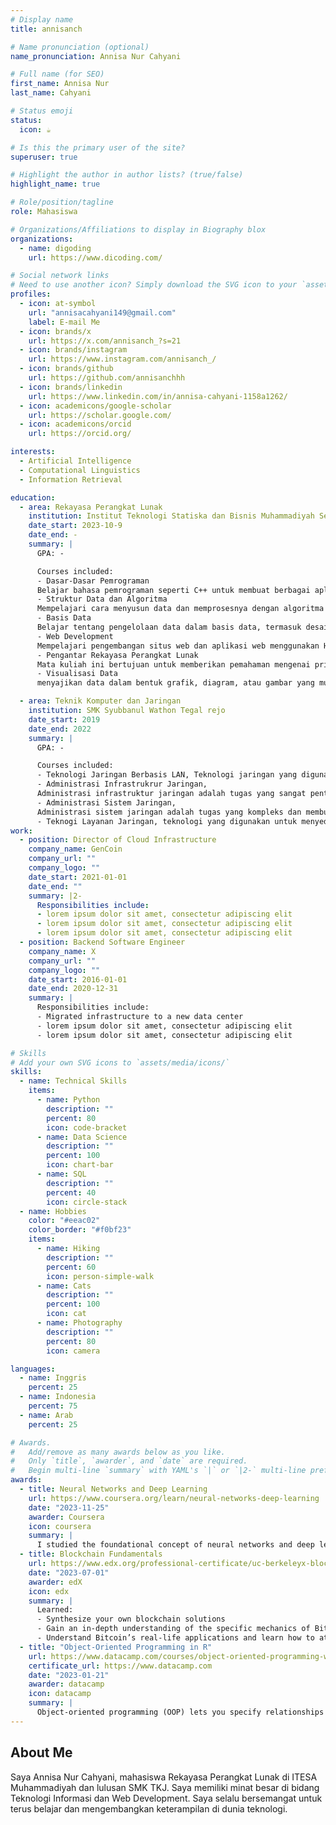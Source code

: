 ```yaml
---
# Display name
title: annisanch

# Name pronunciation (optional)
name_pronunciation: Annisa Nur Cahyani

# Full name (for SEO)
first_name: Annisa Nur
last_name: Cahyani

# Status emoji
status:
  icon: ☕️

# Is this the primary user of the site?
superuser: true

# Highlight the author in author lists? (true/false)
highlight_name: true

# Role/position/tagline
role: Mahasiswa

# Organizations/Affiliations to display in Biography blox
organizations:
  - name: digoding
    url: https://www.dicoding.com/

# Social network links
# Need to use another icon? Simply download the SVG icon to your `assets/media/icons/` folder.
profiles:
  - icon: at-symbol
    url: "annisacahyani149@gmail.com"
    label: E-mail Me
  - icon: brands/x
    url: https://x.com/annisanch_?s=21
  - icon: brands/instagram
    url: https://www.instagram.com/annisanch_/
  - icon: brands/github
    url: https://github.com/annisanchhh
  - icon: brands/linkedin
    url: https://www.linkedin.com/in/annisa-cahyani-1158a1262/
  - icon: academicons/google-scholar
    url: https://scholar.google.com/
  - icon: academicons/orcid
    url: https://orcid.org/

interests:
  - Artificial Intelligence
  - Computational Linguistics
  - Information Retrieval

education:
  - area: Rekayasa Perangkat Lunak
    institution: Institut Teknologi Statiska dan Bisnis Muhammadiyah Semarang
    date_start: 2023-10-9
    date_end: -
    summary: |
      GPA: -

      Courses included:
      - Dasar-Dasar Pemrograman
      Belajar bahasa pemrograman seperti C++ untuk membuat berbagai aplikasi dan sistem.
      - Struktur Data dan Algoritma
      Mempelajari cara menyusun data dan memprosesnya dengan algoritma yang efisien.
      - Basis Data
      Belajar tentang pengelolaan data dalam basis data, termasuk desain dan pemrograman SQL.
      - Web Development
      Mempelajari pengembangan situs web dan aplikasi web menggunakan HTML, CSS, JavaScript, serta framework seperti React atau Angular.
      - Pengantar Rekayasa Perangkat Lunak
      Mata kuliah ini bertujuan untuk memberikan pemahaman mengenai prinsip-prinsip, proses, dan teknik yang digunakan dalam merancang, membangun, dan memelihara perangkat lunak yang berkualitas. 
      - Visualisasi Data 
      menyajikan data dalam bentuk grafik, diagram, atau gambar yang mudah dipahami dan dapat memberikan wawasan yang lebih jelas mengenai pola, tren, atau hubungan dalam data. Dengan visualisasi, data yang kompleks dan besar dapat lebih mudah dianalisis dan dipahami, sehingga membantu pengambilan keputusan.

  - area: Teknik Komputer dan Jaringan
    institution: SMK Syubbanul Wathon Tegal rejo 
    date_start: 2019
    date_end: 2022
    summary: |
      GPA: -

      Courses included:
      - Teknologi Jaringan Berbasis LAN, Teknologi jaringan yang digunakan untuk menghubungkan perangkat-perangkat dalam area geografis yang terbatas, seperti di dalam satu gedung, kampus, atau kantor. LAN memungkinkan perangkat-perangkat seperti komputer, printer, server, dan perangkat lainnya untuk saling berkomunikasi dan berbagi sumber daya seperti file, aplikasi, dan akses internet.
      - Administrasi Infrastrukrur Jaringan,
      Administrasi infrastruktur jaringan adalah tugas yang sangat penting untuk memastikan bahwa jaringan tetap berjalan dengan lancar, aman, dan efisien. Pengelolaan yang baik melibatkan perencanaan, konfigurasi, pengawasan, serta pemeliharaan yang rutin terhadap perangkat dan sistem jaringan. Hal ini juga meliputi penerapan kebijakan keamanan yang kuat untuk melindungi data dan mencegah ancaman yang mungkin timbul.
      - Administrasi Sistem Jaringan, 
      Administrasi sistem jaringan adalah tugas yang kompleks dan membutuhkan keterampilan teknis yang kuat. Administrator sistem jaringan harus mampu merencanakan, mengonfigurasi, memonitor, dan mengelola infrastruktur jaringan serta memecahkan masalah yang mungkin terjadi untuk memastikan ketersediaan dan keamanan jaringan.
      - Teknogi Layanan Jaringan, teknologi yang digunakan untuk menyediakan dan mengelola layanan komunikasi data di dalam jaringan komputer. Layanan ini bisa berupa layanan untuk menghubungkan perangkat, berbagi sumber daya, mengatur jalur data, serta melindungi dan mengamankan informasi yang lewat dalam jaringan.
work:
  - position: Director of Cloud Infrastructure
    company_name: GenCoin
    company_url: ""
    company_logo: ""
    date_start: 2021-01-01
    date_end: ""
    summary: |2-
      Responsibilities include:
      - lorem ipsum dolor sit amet, consectetur adipiscing elit
      - lorem ipsum dolor sit amet, consectetur adipiscing elit
      - lorem ipsum dolor sit amet, consectetur adipiscing elit
  - position: Backend Software Engineer
    company_name: X
    company_url: ""
    company_logo: ""
    date_start: 2016-01-01
    date_end: 2020-12-31
    summary: |
      Responsibilities include:
      - Migrated infrastructure to a new data center
      - lorem ipsum dolor sit amet, consectetur adipiscing elit
      - lorem ipsum dolor sit amet, consectetur adipiscing elit

# Skills
# Add your own SVG icons to `assets/media/icons/`
skills:
  - name: Technical Skills
    items:
      - name: Python
        description: ""
        percent: 80
        icon: code-bracket
      - name: Data Science
        description: ""
        percent: 100
        icon: chart-bar
      - name: SQL
        description: ""
        percent: 40
        icon: circle-stack
  - name: Hobbies
    color: "#eeac02"
    color_border: "#f0bf23"
    items:
      - name: Hiking
        description: ""
        percent: 60
        icon: person-simple-walk
      - name: Cats
        description: ""
        percent: 100
        icon: cat
      - name: Photography
        description: ""
        percent: 80
        icon: camera

languages:
  - name: Inggris
    percent: 25
  - name: Indonesia
    percent: 75
  - name: Arab
    percent: 25

# Awards.
#   Add/remove as many awards below as you like.
#   Only `title`, `awarder`, and `date` are required.
#   Begin multi-line `summary` with YAML's `|` or `|2-` multi-line prefix and indent 2 spaces below.
awards:
  - title: Neural Networks and Deep Learning
    url: https://www.coursera.org/learn/neural-networks-deep-learning
    date: "2023-11-25"
    awarder: Coursera
    icon: coursera
    summary: |
      I studied the foundational concept of neural networks and deep learning. By the end, I was familiar with the significant technological trends driving the rise of deep learning; build, train, and apply fully connected deep neural networks; implement efficient (vectorized) neural networks; identify key parameters in a neural network’s architecture; and apply deep learning to your own applications.
  - title: Blockchain Fundamentals
    url: https://www.edx.org/professional-certificate/uc-berkeleyx-blockchain-fundamentals
    date: "2023-07-01"
    awarder: edX
    icon: edx
    summary: |
      Learned:
      - Synthesize your own blockchain solutions
      - Gain an in-depth understanding of the specific mechanics of Bitcoin
      - Understand Bitcoin’s real-life applications and learn how to attack and destroy Bitcoin, Ethereum, smart contracts and Dapps, and alternatives to Bitcoin’s Proof-of-Work consensus algorithm
  - title: "Object-Oriented Programming in R"
    url: https://www.datacamp.com/courses/object-oriented-programming-with-s3-and-r6-in-r
    certificate_url: https://www.datacamp.com
    date: "2023-01-21"
    awarder: datacamp
    icon: datacamp
    summary: |
      Object-oriented programming (OOP) lets you specify relationships between functions and the objects that they can act on, helping you manage complexity in your code. This is an intermediate level course, providing an introduction to OOP, using the S3 and R6 systems. S3 is a great day-to-day R programming tool that simplifies some of the functions that you write. R6 is especially useful for industry-specific analyses, working with web APIs, and building GUIs.
---
```


## About Me

Saya Annisa Nur Cahyani, mahasiswa Rekayasa Perangkat Lunak di ITESA Muhammadiyah dan lulusan SMK TKJ. Saya memiliki minat besar di bidang Teknologi Informasi dan Web Development. Saya selalu bersemangat untuk terus belajar dan mengembangkan keterampilan di dunia teknologi.
